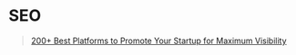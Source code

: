 # SEO
> [200+ Best Platforms to Promote Your Startup for Maximum Visibility](https://github.com/JerroldLee/SEO/blob/main/200-powerful-platforms-to-promote-your-startup-for-maximum-visibility.md)
